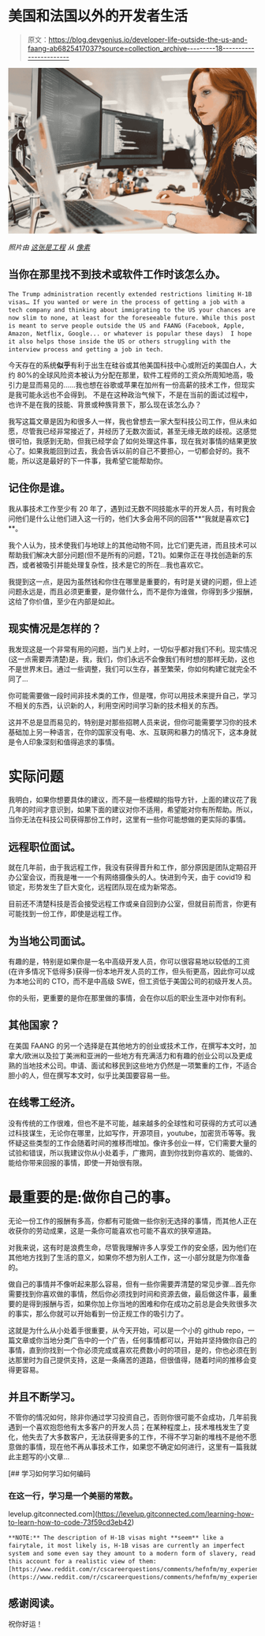 # 美国和法国以外的开发者生活

> 原文：<https://blog.devgenius.io/developer-life-outside-the-us-and-faang-ab6825417037?source=collection_archive---------18----------------------->

![](img/590c7e3600e87bdfdbce34547c865667.png)

*照片由* [*这张是工程*](https://www.pexels.com/@thisisengineering?utm_content=attributionCopyText&utm_medium=referral&utm_source=pexels) *从* [*像素*](https://www.pexels.com/photo/woman-coding-on-computer-3861958/?utm_content=attributionCopyText&utm_medium=referral&utm_source=pexels)

## 当你在那里找不到技术或软件工作时该怎么办。

```
The Trump administration recently extended restrictions limiting H-1B visas… If you wanted or were in the process of getting a job with a tech company and thinking about immigrating to the US your chances are now slim to none, at least for the foreseeable future. While this post is meant to serve people outside the US and FAANG (Facebook, Apple, Amazon, Netflix, Google... or whatever is popular these days)  I hope it also helps those inside the US or others struggling with the interview process and getting a job in tech.
```

今天存在的系统**似乎**有利于出生在硅谷或其他美国科技中心或附近的美国白人，大约 80%的全球风险资本被认为分配在那里，软件工程师的工资众所周知地高，吸引力是显而易见的……我也想在谷歌或苹果在加州有一份高薪的技术工作，但现实是我可能永远也不会得到。 不是在这种政治气候下，不是在当前的面试过程中，也许不是在我的技能、背景或种族背景下，那么现在该怎么办？

我写这篇文章是因为和很多人一样，我也曾想去一家大型科技公司工作，但从未如愿，尽管我已经非常接近了，并经历了无数次面试，甚至无缘无故的歧视。这感觉很可怕，我感到无助，但我已经学会了如何处理这件事，现在我对事情的结果更放心了。如果我能回到过去，我会告诉以前的自己不要担心，一切都会好的。我不能，所以这是最好的下一件事，我希望它能帮助你。

## 记住你是谁。

我从事技术工作至少有 20 年了，遇到过无数不同技能水平的开发人员，有时我会问他们是什么让他们进入这一行的，他们大多会用不同的回答**“我就是喜欢它】**。

我个人认为，技术使我们与地球上的其他动物不同，比它们更先进，而且技术可以帮助我们解决大部分问题(但不是所有的问题，T21)。如果你正在寻找创造新的东西，或者被吸引并能处理复杂性，技术是它的所在…我也喜欢它。

我提到这一点，是因为虽然钱和你住在哪里是重要的，有时是关键的问题，但上述问题永远是，而且必须更重要，是你做什么，而不是你为谁做，你得到多少报酬，这给了你价值，至少在内部是如此。

## 现实情况是怎样的？

我发现这是一个非常有用的问题，当门关上时，一切似乎都对我们不利。现实情况(这一点需要弄清楚)是，我，我们，你们永远不会像我们有时想的那样无助，这也不是世界末日。通过一些调整，我们可以生存，甚至繁荣，你如何构建它就完全不同了…

你可能需要做一段时间非技术类的工作，但是嘿，你可以用技术来提升自己，学习不相关的东西，认识新的人，利用空闲时间学习新的技术相关的东西。

这并不总是显而易见的，特别是对那些招聘人员来说，但你可能需要学习你的技术基础加上另一种语言，在你的国家没有电、水、互联网和暴力的情况下，这本身就是令人印象深刻和值得追求的事情。

# 实际问题

我明白，如果你想要具体的建议，而不是一些模糊的指导方针，上面的建议花了我几年的时间才意识到，如果下面的建议对你不适用，希望能对你有所帮助。所以，当你无法在科技公司获得那份工作时，这里有一些你可能想做的更实际的事情。

## 远程职位面试。

就在几年前，由于我远程工作，我没有获得晋升和工作，部分原因是团队定期召开办公室会议，而我是唯一一个有网络摄像头的人。快进到今天，由于 covid19 和锁定，形势发生了巨大变化，远程团队现在成为新常态。

目前还不清楚科技是否会接受远程工作或亲自回到办公室，但就目前而言，你更有可能找到一份工作，即使是远程工作。

## 为当地公司面试。

有趣的是，特别是如果你是一名中高级开发人员，你可以很容易地以较低的工资(在许多情况下低得多)获得一份本地开发人员的工作，但头衔更高，因此你可以成为本地公司的 CTO，而不是中高级 SWE，但工资低于美国公司的初级开发人员。

你的头衔，更重要的是你在那里做的事情，会在你以后的职业生涯中对你有利。

## 其他国家？

在美国 FAANG 的另一个选择是在其他地方的创业或技术工作，在撰写本文时，加拿大/欧洲以及拉丁美洲和亚洲的一些地方有充满活力和有趣的创业公司以及更成熟的当地技术公司。申请、面试和移民到这些地方仍然是一项繁重的工作，不适合胆小的人，但在撰写本文时，似乎比美国要容易一些。

## 在线零工经济。

没有传统的工作很难，但也不是不可能，越来越多的全球性和可获得的方式可以通过科技谋生，无论你在哪里，比如写作，开源项目，youtube，加密货币等等。我怀疑这些类型的工作会随着时间的推移而增加。像许多创业一样，它们需要大量的试验和错误，所以我建议你从小处着手，广撒网，直到你找到你喜欢的、能做的、能给你带来回报的事情，即使一开始很有限。

# 最重要的是:做你自己的事。

无论一份工作的报酬有多高，你都有可能做一些你别无选择的事情，而其他人正在收获你的劳动成果，这是一条你可能喜欢也可能不喜欢的狭窄道路。

对我来说，这有时是浪费生命，尽管我理解许多人享受工作的安全感，因为他们在其他地方找到了生活的意义，如果你不想为别人工作，这一小部分就是为你准备的。

做自己的事情并不像听起来那么容易，但有一些你需要弄清楚的常见步骤…首先你需要找到你喜欢做的事情，然后你必须找到时间和资源去做，最后做这件事，最重要的是得到报酬与否，如果你加上你当地的困难和你在成功之前总是会失败很多次的事实，那么你就可以开始看到一份正规工作的吸引力了。

这就是为什么从小处着手很重要，从今天开始，可以是一个小的 github repo，一篇文章或你当地分类广告中的一个广告，任何事情都可以，开始并坚持做你自己的事情，直到你找到一个你必须完成或喜欢花费数小时的项目，是的，你也必须在到达那里时为自己提供支持，这是一条痛苦的道路，但很值得，随着时间的推移会变得更容易。

## 并且不断学习。

不管你的情况如何，除非你通过学习投资自己，否则你很可能不会成功，几年前我遇到一个喜欢抱怨他有太多客户的开发人员；在某种程度上，技术堆栈发生了变化，他失去了大多数客户，无法获得更多的工作，不得不学习新的堆栈不是他不愿意做的事情，现在他不再从事技术工作，如果您不确定如何进行，这里有一篇我就此主题写的小文章…

[](https://levelup.gitconnected.com/learning-how-to-learn-how-to-code-73f59cd3eb42) [## 学习如何学习如何编码

### 在这一行，学习是一个美丽的常数。

levelup.gitconnected.com](https://levelup.gitconnected.com/learning-how-to-learn-how-to-code-73f59cd3eb42) 

```
**NOTE:** The description of H-1B visas might **seem** like a fairytale, it most likely is, H-1B visas are currently an imperfect system and some even say they amount to a modern form of slavery, read this account for a realistic view of them:[https://www.reddit.com/r/cscareerquestions/comments/hefnfm/my_experience_with_h1b_as_a_poc/](https://www.reddit.com/r/cscareerquestions/comments/hefnfm/my_experience_with_h1b_as_a_poc/)
```

## 感谢阅读。

祝你好运！
